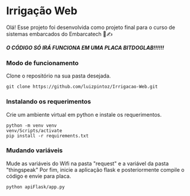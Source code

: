 # Irrigação Web

Olá! Esse projeto foi desenvolvida como projeto final para o curso de sistemas embarcados do Embarcatech 👋✍️

***O CÓDIGO SÓ IRÁ FUNCIONA EM UMA PLACA BITDOGLAB!!!!!!***

### Modo de funcionamento
Clone o repositório na sua pasta desejada. 

```
git clone https://github.com/luizpintoz/Irrigacao-Web.git
```

### Instalando os requerimentos
Crie um ambiente virtual em python e instale os requerimentos.
```
python -m venv venv
venv/Scripts/activate
pip install -r requirements.txt
```

### Mudando variáveis
Mude as variáveis do Wifi na pasta "request" e a variável da pasta "thingspeak"
Por fim, inicie a aplicação flask e posteriormente compile o código e envie para placa.
```
python apiFlask/app.py
```
